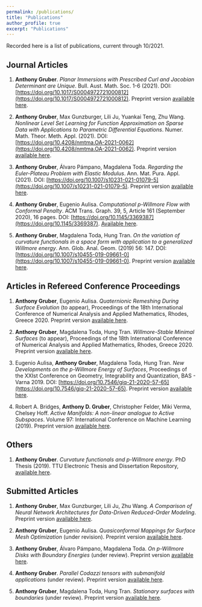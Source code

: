 ```yaml
---
permalink: /publications/
title: "Publications"
author_profile: true
excerpt: "Publications"
---
```


Recorded here is a list of publications, current through 10/2021.

## Journal Articles
1.  **Anthony Gruber**.  *Planar Immersions with Prescribed Curl and Jacobian Determinant are Unique*.  Bull. Aust. Math. Soc. 1-6 (2021).  DOI: [https://doi.org/10.1017/S0004972721000812](https://doi.org/10.1017/S0004972721000812).  Preprint version [available here](https://arxiv.org/abs/2107.13707#).

1.  **Anthony Gruber**, Max Gunzburger, Lili Ju, Yuankai Teng, Zhu Wang.  *Nonlinear Level Set Learning for Function Approximation on Sparse Data with Applications to Parametric Differential Equations*.  Numer. Math. Theor. Meth. Appl. (2021).  DOI: [https://doi.org/10.4208/nmtma.OA-2021-0062](https://doi.org/10.4208/nmtma.OA-2021-0062).  Preprint version [available here](https://arxiv.org/abs/2104.14072#).

1.  **Anthony Gruber**, Álvaro Pámpano, Magdalena Toda.  *Regarding the Euler-Plateau Problem with Elastic Modulus*. Ann. Mat. Pura. Appl. (2021).  DOI: [https://doi.org/10.1007/s10231-021-01079-5](https://doi.org/10.1007/s10231-021-01079-5).  Preprint version [available here](https://arxiv.org/abs/2010.00149#).

1.  **Anthony Gruber**, Eugenio Aulisa.  *Computational p-Willmore Flow with Conformal Penalty*. ACM Trans. Graph. 39, 5, Article 161 (September 2020), 16 pages. DOI: [https://doi.org/10.1145/3369387](https://doi.org/10.1145/3369387).  [Available here](https://dl.acm.org/doi/10.1145/3369387?cid=99659571076).

1.  **Anthony Gruber**, Magdalena Toda, Hung Tran.  *On the variation of curvature functionals in a space form with application to a generalized Willmore energy*. Ann. Glob. Anal. Geom. (2019) 56: 147.  DOI: [https://doi.org/10.1007/s10455-019-09661-0](https://doi.org/10.1007/s10455-019-09661-0).  Preprint version [available here](https://arxiv.org/abs/1905.01759#).

## Articles in Refereed Conference Proceedings
1.  **Anthony Gruber**, Eugenio Aulisa.  *Quaternionic Remeshing During Surface Evolution* (to appear), Proceedings of the 18th International Conference of Numerical Analysis and Applied Mathematics, Rhodes, Greece 2020.  Preprint version [available here](/files/preprints/QRDSE.pdf).

1.  **Anthony Gruber**, Magdalena Toda, Hung Tran.  *Willmore-Stable Minimal Surfaces* (to appear), Proceedings of the 18th International Conference of Numerical Analysis and Applied Mathematics, Rhodes, Greece 2020.  Preprint version [available here](/files/preprints/WSMS.pdf).

1.  Eugenio Aulisa, **Anthony Gruber**, Magdalena Toda, Hung Tran.  *New Developments on the p-Willmore Energy of Surfaces*, Proceedings of the XXIst Conference on Geometry, Integrability and Quantization, BAS - Varna 2019.  DOI: [https://doi.org/10.7546/giq-21-2020-57-65](https://doi.org/10.7546/giq-21-2020-57-65).  Preprint version [available here](/files/preprints/PWillmoreGIQ.pdf).

1.  Robert A. Bridges, **Anthony D. Gruber**, Christopher Felder, Miki Verma, Chelsey Hoff.  *Active Manifolds: A non-linear analogue to Active Subspaces*. Volume 97: International Conference on Machine Learning (2019).  Preprint version [available here](https://arxiv.org/abs/1904.13386#).

## Others
1.  **Anthony Gruber**.  *Curvature functionals and p-Willmore energy*.  PhD Thesis (2019).  TTU Electronic Thesis and Dissertation Repository, [available here](https://ttu-ir.tdl.org/handle/2346/85351#).

## Submitted Articles
1.  **Anthony Gruber**, Max Gunzburger, Lili Ju, Zhu Wang.  *A Comparison of Neural Network Architectures for Data-Driven Reduced-Order Modeling*.  Preprint version [available here](https://arxiv.org/abs/2110.03442#).

1.  **Anthony Gruber**, Eugenio Aulisa.  *Quasiconformal Mappings for Surface Mesh Optimization* (under revision).  Preprint version [available here](/files/preprints/QC_paper.pdf).

1.  **Anthony Gruber**, Álvaro Pámpano, Magdalena Toda.  *On p-Willmore Disks with Boundary Energies* (under review).  Preprint version [available here](https://arxiv.org/abs/2110.14778#).

1.  **Anthony Gruber**.  *Parallel Codazzi tensors with submanifold applications* (under review).  Preprint version [available here](https://arxiv.org/abs/2004.03103#).

1.  **Anthony Gruber**, Magdalena Toda, Hung Tran.  *Stationary surfaces with boundaries* (under review).  Preprint version [available here](https://arxiv.org/abs/1912.07103#).
